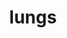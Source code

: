 ---
layout: smileys&emotion
title: lungs
emoji: lungs
permalink: 🫁.html
image: assets/img/3moji/lungs.png
---